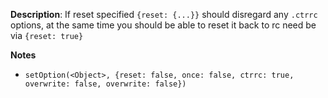 __Description__: If reset specified `{reset: {...}}` should disregard any `.ctrrc` options, at the same time you should be able to reset it back to rc need be via `{reset: true}`


__Notes__

+ `setOption(<Object>, {reset: false, once: false, ctrrc: true, overwrite: false, overwrite: false})`